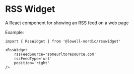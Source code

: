# RSS Widget
A React component for showing an RSS feed on a web page

Example:
```
import { RssWidget } from '@lowell-nordic/rsswidget'

<RssWidget
	rssFeedSource='someurltoresource.com'
	rssFeedType='url'
	position='right'
/>
```